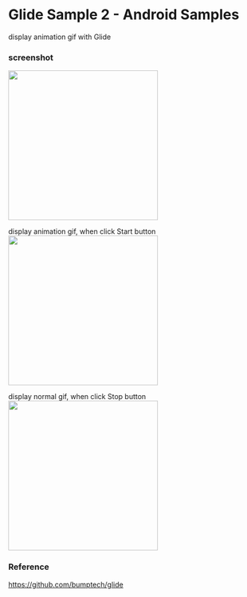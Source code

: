 Glide Sample 2 - Android Samples
===============

display animation gif with Glide <br/>

### screenshot <br/>
<image src="https://raw.githubusercontent.com/ohwada/Android_Samples/master/GlideSample2/screenshot/screenshot_glide_main.png" width="300" /><br/>

display animation gif, when  click Start button<br/>
<image src="https://raw.githubusercontent.com/ohwada/Android_Samples/master/GlideSample2/screenshot/screenshot_glide_start.png" width="300" /><br/>

display normal gif, when  click Stop button<br/>
<image src="https://raw.githubusercontent.com/ohwada/Android_Samples/master/GlideSample2/screenshot/screenshot_glide_stop.png" width="300" /><br/>

### Reference <br/>
https://github.com/bumptech/glide
